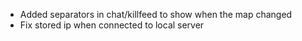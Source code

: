 * Added separators in chat/killfeed to show when the map changed
* Fix stored ip when connected to local server